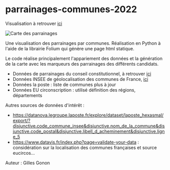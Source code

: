 # parrainages-communes-2022

Visualisation à retrouver [ici](https://giloop.github.io/parrainages-communes-2022/)

![Carte des parrainages](https://giloop.github.io/parrainages-communes-2022/parrainages-2022.jpg)

Une visualisation des parrainages par communes. 
Réalisation en Python à l'aide de la librairie Folium qui génère une page html statique. 

Le code réalise principalement l'appariement des données et la génération de la carte avec les marqueurs des parrainages des différents candidats.

- Données de parrainages du conseil constitutionnel, à retrouver [ici](https://presidentielle2022.conseil-constitutionnel.fr/les-parrainages/tous-les-parrainages-valides.html)
- Données INSEE de géolocalisation des communes de France, [ici](https://www.data.gouv.fr/fr/datasets/codes-insee-communes-g-olocalis-es/)
- Données la poste : liste de communes plus à jour
- Données EU circonscription : utilisé définition des régions, départements

Autres sources de données d'intérêt :
- https://datanova.legroupe.laposte.fr/explore/dataset/laposte_hexasmal/export/?disjunctive.code_commune_insee&disjunctive.nom_de_la_commune&disjunctive.code_postal&disjunctive.libell_d_acheminement&disjunctive.ligne_5
- https://www.datavis.fr/index.php?page=validate-your-data : considération sur la localisation des communes françaises et source eucircos...



Auteur : Gilles Gonon
